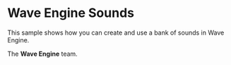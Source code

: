 # Wave Engine Sounds

This sample shows how you can create and use a bank of sounds in Wave Engine.

The **Wave Engine** team. 